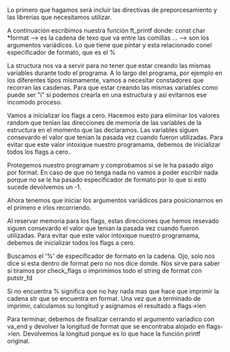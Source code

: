 Lo primero que hagamos será incluir las directivas de preporcesamiento y las librerias que necesitamos utilizar.

A continuación escribimos nuestra función ft_printf donde:
		const char *format --> es la cadena de texo que va entre las comillas
		... -->  son los argumentos variádicos. Lo que tiene que pintar y esta relacionado conel especificador de formato, que es el %

La structura nos va a servir para no tener que estar creando las mismas variables durante todo el programa. A lo largo del programa, por ejemplo en los diferentes tipos mismamente, vamos a necesitar constadores que recorran las casdenas. Para que estar creando las mismas variables como puede ser "i" si podemos crearla en una estructura y asi evitarnos ese incomodo proceso.

Vamos a inicializar los flags a cero. Hacemos esto para eliminar los valores random que tenian las direcciones de memoría de las variables de la estructura en el momento que las declaramos. Las variables siguen consevardo el valor que tenian la pasada vez cuando fueron utilizadas. Para evitar que este valor intoxique nuestro programama, debemos de inicializar todos los flags a cero.

Protegemos nuestro programam y comprobamos si se le ha pasado algo por format. En caso de que no tenga nada no vamos a poder escribir nada porque no se le ha pasado especificador de formato por lo que si esto sucede devolvemos un -1.

Ahora tenemos que iniciar los argumentos variádicos para posicionarnos en el primero e irlos recorriendo.

Al reservar memoria para los flags, estas direcciones que hemos resevado siguen consevardo el valor que tenian la pasada vez cuando fueron utilizadas. Para evitar que este valor intoxique nuestro programama, debemos de inicializar todos los flags a cero.

Buscamos el '%' de especificador de formato en la cadena. Ojo, solo nos dice si esta dentro de format pero no nos dice donde. Nos sirve para saber si tiramos por check_flags o imprimimos todo el string de format con putstr_fd

Si no encuentra % significa que no hay nada mas que hace que imprimir la cadena str que se encuentra en format.
Una vez que a terminado de imprimir, calculamos su longitud y asignamos el resultado a flags->len

Para terminar, debemos de finalizar cerrando el argumento variadico con va_end y devolver la longitud de format que se encontraba alojado en flags->len. Devolvemos la longitud porque es lo que hace la función printf original.
